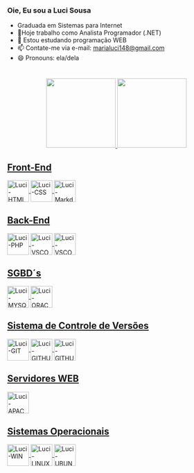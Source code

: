 ### Oie, Eu sou a Luci Sousa

*  Graduada em Sistemas para Internet 
* 🔭Hoje trabalho como Analista Programador (.NET)
* 🌱 Estou estudando programação WEB
* 📫 Contate-me via e-mail: marialuci148@gmail.com
* 😄 Pronouns: ela/dela

#
<div align="center">
   <a href="https://github.com/marialucis">
   <img height="160em" src="https://github-readme-stats.vercel.app/api?username=marialucis&show_icons=true&theme=dracula&include_all_commits=true&count_private=true"/>
   <img height="160em" src="https://github-readme-stats.vercel.app/api/top-langs/?username=marialucis&layout=compact&langs_count=7&theme=dracula"/>
</div>
  
<div style="display: inline_block">
    <h2>Front-End</h2>
    <img align="center" alt="Luci-HTML" height="50" width="50"  src="https://cdn.jsdelivr.net/gh/devicons/devicon/icons/html5/html5-original-wordmark.svg" />
    <img align="center" alt="Luci-CSS" height="50" width="50"   src="https://cdn.jsdelivr.net/gh/devicons/devicon/icons/css3/css3-original-wordmark.svg" />
   <img align="center" alt="Luci-Markdown" height="50" width="50" src="https://cdn.jsdelivr.net/gh/devicons/devicon/icons/markdown/markdown-original.svg" />
</div>
  
<div style="display: inline_block">
     <h2>Back-End</h2>
     <img align="center" alt="Luci-PHP" height="50" width="50"   src="https://cdn.jsdelivr.net/gh/devicons/devicon/icons/php/php-original.svg" />
     <img align="center" alt="Luci-VSCODE" height="50" width="50" src="https://cdn.jsdelivr.net/gh/devicons/devicon/icons/vscode/vscode-original-wordmark.svg"/> 
     <img align="center" alt="Luci-VSCODE" height="50" width="50" src="https://cdn.jsdelivr.net/gh/devicons/devicon/icons/visualstudio/visualstudio-plain.svg" />
</div>

   
<div style= "display: inline_block">
   <h2>SGBD´s</h2>
   <img align="center" alt="Luci-MYSQL" height="50" width="50" src="https://cdn.jsdelivr.net/gh/devicons/devicon/icons/mysql/mysql-original-wordmark.svg" />
   <img align="center" alt="Luci-ORACLE" height="50" width="50" src="https://cdn.jsdelivr.net/gh/devicons/devicon/icons/oracle/oracle-original.svg" />
</div>   
  
<div style="display: inline_block">
     <h2>Sistema de Controle de Versões</h2>
     <img align="center" alt="Luci-GIT" height="50" width="50"   src="https://cdn.jsdelivr.net/gh/devicons/devicon/icons/git/git-original-wordmark.svg" />
     <img align="center" alt="Luci-GITHUB" height="50" width="50" src="https://cdn.jsdelivr.net/gh/devicons/devicon/icons/github/github-original-wordmark.svg" />
     <img align="center" alt="Luci-GITHUB" height="50" width="50" src="https://cdn.jsdelivr.net/gh/devicons/devicon/icons/tortoisegit/tortoisegit-original.svg" />
</div>
  
<div style="display: inline_block">
    <h2>Servidores WEB</h2> 
    <img align="center" alt="Luci-APACHE" height="50" width="50" src="https://cdn.jsdelivr.net/gh/devicons/devicon/icons/apache/apache-original-wordmark.svg">  
</div>

<div style="display: inline_block">
      <h2>Sistemas Operacionais</h2>
      <img align="center" alt="Luci-WIN" height="50" width="50" src="https://cdn.jsdelivr.net/gh/devicons/devicon/icons/windows8/windows8-original.svg" />
      <img align="center" alt="Luci-LINUX" height="50" width="50" src="https://cdn.jsdelivr.net/gh/devicons/devicon/icons/linux/linux-original.svg" />
      <img align="center" alt="Luci-UBUNTU" height="50" width="50" src="https://cdn.jsdelivr.net/gh/devicons/devicon/icons/ubuntu/ubuntu-plain-wordmark.svg" />
</div>      
